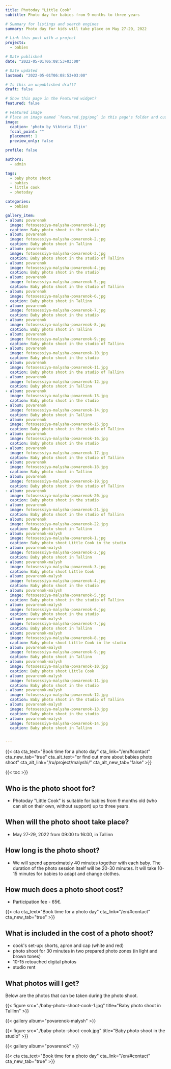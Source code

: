 ```yaml
---
title: Photoday "Little Cook"
subtitle: Photo day for babies from 9 months to three years

# Summary for listings and search engines
summary: Photo day for kids will take place on May 27-29, 2022

# Link this post with a project
projects: 
  - babies

# Date published
date: "2022-05-01T06:08:53+03:00"

# Date updated
lastmod: "2022-05-01T06:08:53+03:00"

# Is this an unpublished draft?
draft: false

# Show this page in the Featured widget?
featured: false

# Featured image
# Place an image named `featured.jpg/png` in this page's folder and customize its options here.
image:
  caption: 'photo by Viktoria Iljin'
  focal_point: ""
  placement: 1
  preview_only: false

profile: false

authors:
  - admin

tags:
  - baby photo shoot
  - babies
  - little cook
  - photoday

categories:
  - babies

gallery_item:
- album: povarenok
  image: fotosessiya-malysha-povarenok-1.jpg
  caption: Baby photo shoot in the studio 
- album: povarenok
  image: fotosessiya-malysha-povarenok-2.jpg
  caption: Baby photo shoot in Tallinn
- album: povarenok
  image: fotosessiya-malysha-povarenok-3.jpg
  caption: Baby photo shoot in the studio of Tallinn
- album: povarenok
  image: fotosessiya-malysha-povarenok-4.jpg
  caption: Baby photo shoot in the studio
- album: povarenok
  image: fotosessiya-malysha-povarenok-5.jpg
  caption: Baby photo shoot in the studio of Tallinn
- album: povarenok
  image: fotosessiya-malysha-povarenok-6.jpg
  caption: Baby photo shoot in Tallinn
- album: povarenok
  image: fotosessiya-malysha-povarenok-7.jpg
  caption: Baby photo shoot in the studio 
- album: povarenok
  image: fotosessiya-malysha-povarenok-8.jpg
  caption: Baby photo shoot in Tallinn
- album: povarenok
  image: fotosessiya-malysha-povarenok-9.jpg
  caption: Baby photo shoot in the studio of Tallinn
- album: povarenok
  image: fotosessiya-malysha-povarenok-10.jpg
  caption: Baby photo shoot in the studio
- album: povarenok
  image: fotosessiya-malysha-povarenok-11.jpg
  caption: Baby photo shoot in the studio of Tallinn
- album: povarenok
  image: fotosessiya-malysha-povarenok-12.jpg
  caption: Baby photo shoot in Tallinn
- album: povarenok
  image: fotosessiya-malysha-povarenok-13.jpg
  caption: Baby photo shoot in the studio 
- album: povarenok
  image: fotosessiya-malysha-povarenok-14.jpg
  caption: Baby photo shoot in Tallinn
- album: povarenok
  image: fotosessiya-malysha-povarenok-15.jpg
  caption: Baby photo shoot in the studio of Tallinn
- album: povarenok
  image: fotosessiya-malysha-povarenok-16.jpg
  caption: Baby photo shoot in the studio
- album: povarenok
  image: fotosessiya-malysha-povarenok-17.jpg
  caption: Baby photo shoot in the studio of Tallinn
- album: povarenok
  image: fotosessiya-malysha-povarenok-18.jpg
  caption: Baby photo shoot in Tallinn
- album: povarenok
  image: fotosessiya-malysha-povarenok-19.jpg
  caption: Baby photo shoot in the studio of Tallinn
- album: povarenok
  image: fotosessiya-malysha-povarenok-20.jpg
  caption: Baby photo shoot in the studio
- album: povarenok
  image: fotosessiya-malysha-povarenok-21.jpg
  caption: Baby photo shoot in the studio of Tallinn
- album: povarenok
  image: fotosessiya-malysha-povarenok-22.jpg
  caption: Baby photo shoot in Tallinn
- album: povarenok-malysh
  image: fotosessiya-malysha-povarenok-1.jpg
  caption: Baby photo shoot Little Cook in the studio  
- album: povarenok-malysh
  image: fotosessiya-malysha-povarenok-2.jpg
  caption: Baby photo shoot in Tallinn  
- album: povarenok-malysh
  image: fotosessiya-malysha-povarenok-3.jpg
  caption: Baby photo shoot Little Cook  
- album: povarenok-malysh
  image: fotosessiya-malysha-povarenok-4.jpg
  caption: Baby photo shoot in the studio 
- album: povarenok-malysh
  image: fotosessiya-malysha-povarenok-5.jpg
  caption: Baby photo shoot in the studio of Tallinn  
- album: povarenok-malysh
  image: fotosessiya-malysha-povarenok-6.jpg
  caption: Baby photo shoot in the studio  
- album: povarenok-malysh
  image: fotosessiya-malysha-povarenok-7.jpg
  caption: Baby photo shoot in Tallinn
- album: povarenok-malysh
  image: fotosessiya-malysha-povarenok-8.jpg
  caption: Baby photo shoot Little Cook in the studio  
- album: povarenok-malysh
  image: fotosessiya-malysha-povarenok-9.jpg
  caption: Baby photo shoot in Tallinn  
- album: povarenok-malysh
  image: fotosessiya-malysha-povarenok-10.jpg
  caption: Baby photo shoot Little Cook  
- album: povarenok-malysh
  image: fotosessiya-malysha-povarenok-11.jpg
  caption: Baby photo shoot in the studio 
- album: povarenok-malysh
  image: fotosessiya-malysha-povarenok-12.jpg
  caption: Baby photo shoot in the studio of Tallinn  
- album: povarenok-malysh
  image: fotosessiya-malysha-povarenok-13.jpg
  caption: Baby photo shoot in the studio  
- album: povarenok-malysh
  image: fotosessiya-malysha-povarenok-14.jpg
  caption: Baby photo shoot in Tallinn


---
```

{{< cta cta_text="Book time for a photo day" cta_link="/en/#contact" cta_new_tab="true" cta_alt_text="or find out more about babies photo shoot" cta_alt_link="/ru/project/malyshi/" cta_alt_new_tab="false" >}}

{{< toc >}}

## Who is the photo shoot for?
- Photoday "Little Cook" is suitable for babies from 9 months old (who can sit on their own, without support) up to three years.

## When will the photo shoot take place?
- May 27-29, 2022 from 09:00 to 16:00, in Tallinn

## How long is the photo shoot?
- We will spend approximately 40 minutes together with each baby. The duration of the photo session itself will be 20-30 minutes. It will take 10-15 minutes for babies to adapt and change clothes.

## How much does a photo shoot cost?
- Participation fee - 65€.

{{< cta cta_text="Book time for a photo day" cta_link="/en/#contact" cta_new_tab="true" >}}

## What is included in the cost of a photo shoot?
- cook's set-up: shorts, apron and cap (white and red)
- photo shoot for 30 minutes in two prepared photo zones (in light and brown tones)
- 10-15 retouched digital photos
- studio rent

## What photos will I get?

Below are the photos that can be taken during the photo shoot.

{{< figure src="./baby-photo-shoot-cook-1.jpg" title="Baby photo shoot in Tallinn" >}}

{{< gallery album="povarenok-malysh" >}}

{{< figure src="./baby-photo-shoot-cook.jpg" title="Baby photo shoot in the studio" >}}

{{< gallery album="povarenok" >}}

{{< cta cta_text="Book time for a photo day" cta_link="/en/#contact" cta_new_tab="true" >}}